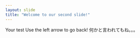 ```yaml
---
layout: slide
title: "Welcome to our second slide!"
---
```

Your test
Use the left arrow to go back!
何かと言われてもね。。。
